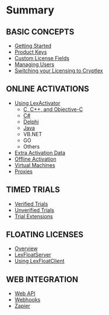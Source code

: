 # Summary

## BASIC CONCEPTS

* [Getting Started](/README.md)
* [Product Keys](product-keys.md)
* [Custom License Fields](custom-license-fields.md)
* [Managing Users](managing-users.md)
* [Switching your Licensing to Cryptlex](switching-your-licensing-to-cryptlex.md)

## ONLINE ACTIVATIONS

* [Using LexActivator](basic-concepts/using-lexactivator.md)
  * [C, C++, and Objective-C](basic-concepts/using-lexactivator/c-c++-and-objective-c.md)
  * [C\#](basic-concepts/using-lexactivator/c.md)
  * [Delphi](basic-concepts/using-lexactivator/delphi.md)
  * [Java](basic-concepts/using-lexactivator/java.md)
  * VB.NET
  * GO
  * Others
* [Extra Activation Data](basic-concepts/extra-activation-data.md)
* [Offline Activation](basic-concepts/offline-activation.md)
* [Virtual Machines](basic-concepts/virtual-machines.md)
* [Proxies](basic-concepts/proxies.md)

## TIMED TRIALS

* [Verified Trials](timed-trials/verified-trials.md)
* [Unverified Trials](timed-trials/unverified-trials.md)
* [Trial Extensions](timed-trials/trial-extensions.md)

## FLOATING LICENSES

* [Overview](floating-licenses/overview.md)
* [LexFloatServer](floating-licenses/lexfloat-server.md)
* [Using LexFloatClient](floating-licenses/using-lexfloatclient.md)

## WEB INTEGRATION

* [Web API](web-integration/web-api.md)
* [Webhooks](web-integration/webhooks.md)
* [Zapier](web-integration/zapier.md)

